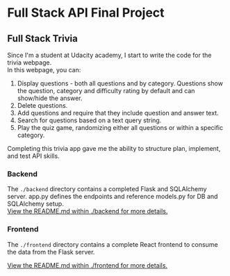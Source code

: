 # Full Stack API Final Project

## Full Stack Trivia

Since I'm a student at Udacity academy, I start to write the code for the trivia webpage.<br />
In this webpage, you can:
1) Display questions - both all questions and by category. Questions show the question, category and difficulty rating by default and can show/hide the answer. 
2) Delete questions.
3) Add questions and require that they include question and answer text.
4) Search for questions based on a text query string.
5) Play the quiz game, randomizing either all questions or within a specific category. 

Completing this trivia app gave me the ability to structure plan, implement, and test API skills.


### Backend
The `./backend` directory contains a completed Flask and SQLAlchemy server. app.py defines the endpoints and reference models.py for DB and SQLAlchemy setup.<br />
<a href="https://github.com/reemkhd/Trivia/blob/master/backend/README.md">View the README.md within ./backend for more details.</a>

### Frontend
The `./frontend` directory contains a complete React frontend to consume the data from the Flask server.

[View the README.md within ./frontend for more details.](./frontend/README.md)
